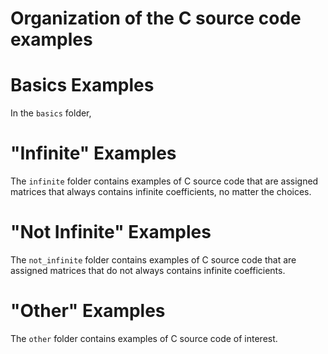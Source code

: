 # Organization of the C source code examples

<!-- To reword, but that's the idea. -->

# Basics Examples

In the `basics` folder, 

# "Infinite" Examples

The `infinite` folder contains examples of C source code that are assigned matrices that always contains infinite coefficients, no matter the choices.

# "Not Infinite" Examples

The `not_infinite` folder contains examples of C source code that are assigned matrices that do not always contains infinite coefficients.

# "Other" Examples

The `other` folder contains examples of C source code of interest.

